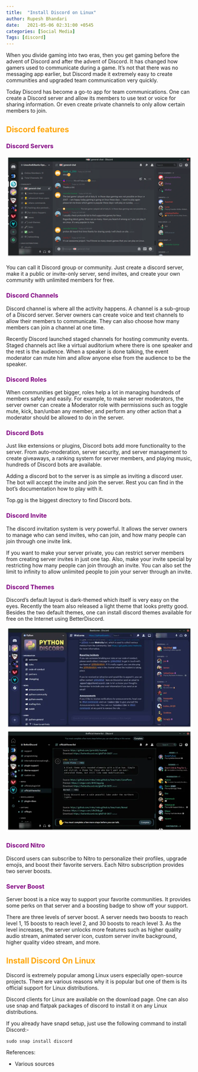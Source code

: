 ```yaml
---
title:  "Install Discord on Linux"
author: Rupesh Bhandari
date:   2021-05-06 02:31:00 +0545
categories: [Social Media]
Tags: [discord]
---
```


When you divide gaming into two eras, then you get gaming before the advent of Discord and after the advent of Discord. It has changed how gamers used to communicate during a game. It’s not that there was no messaging app earlier, but Discord made it extremely easy to create communities and upgraded team communication very quickly.

Today Discord has become a go-to app for team communications. One can create a Discord server and allow its members to use text or voice for sharing information. Or even create private channels to only allow certain members to join.

<h2 style="color: orange;">Discord features</h2>

<h3 style="color: purple;">Discord Servers</h3>

![Discord Server](/assets/img/discord/Discord.webp)

You can call it Discord group or community. Just create a discord server, make it a public or invite-only server, send invites, and create your own community with unlimited members for free.

<h3 style="color: purple;">Discord Channels</h3>
Discord channel is where all the activity happens. A channel is a sub-group of a Discord server. Server owners can create voice and text channels to allow their members to communicate. They can also choose how many members can join a channel at one time.

Recently Discord launched staged channels for hosting community events. Staged channels act like a virtual auditorium where there is one speaker and the rest is the audience. When a speaker is done talking, the event moderator can mute him and allow anyone else from the audience to be the speaker.

<h3 style="color: purple;">Discord Roles</h3>
When communities get bigger, roles help a lot in managing hundreds of members safely and easily. For example, to make server moderators, the server owner can create a Moderator role with permissions such as toggle mute, kick, ban/unban any member, and perform any other action that a moderator should be allowed to do in the server.

<h3 style="color: purple;">Discord Bots</h3>
Just like extensions or plugins, Discord bots add more functionality to the server. From auto-moderation, server security, and server management to create giveaways, a ranking system for server members, and playing music, hundreds of Discord bots are available.

Adding a discord bot to the server is as simple as inviting a discord user. The bot will accept the invite and join the server. Rest you can find in the bot’s documentation how to play with it.

Top.gg is the biggest directory to find Discord bots.

<h3 style="color: purple;">Discord Invite</h3>
The discord invitation system is very powerful. It allows the server owners to manage who can send invites, who can join, and how many people can join through one invite link.

If you want to make your server private, you can restrict server members from creating server invites in just one tap. Also, make your invite special by restricting how many people can join through an invite. You can also set the limit to infinity to allow unlimited people to join your server through an invite.

<h3 style="color: purple;">Discord Themes</h3>
Discord’s default layout is dark-themed which itself is very easy on the eyes. Recently the team also released a light theme that looks pretty good. Besides the two default themes, one can install discord themes available for free on the Internet using BetterDiscord.

![Nebula](/assets/img/discord/Discord-Nebula.webp)
![Plena](/assets/img/discord/Discord-Lluna-Plena-rmkx.webp)

<h3 style="color: purple;">Discord Nitro</h3>
Discord users can subscribe to Nitro to personalize their profiles, upgrade emojis, and boost their favorite servers. Each Nitro subscription provides two server boosts.

<h3 style="color: purple;">Server Boost</h3>
Server boost is a nice way to support your favorite communities. It provides some perks on that server and a boosting badge to show off your support.

There are three levels of server boost. A server needs two boosts to reach level 1, 15 boosts to reach level 2, and 30 boosts to reach level 3. As the level increases, the server unlocks more features such as higher quality audio stream, animated server icon, custom server invite background, higher quality video stream, and more.

<h2 style="color: orange;">Install Discord On Linux</h2>
Discord is extremely popular among Linux users especially open-source projects. There are various reasons why it is popular but one of them is its official support for Linux distributions.

Discord clients for Linux are available on the download page. One can also use snap and flatpak packages of discord to install it on any Linux distributions.

If you already have snapd setup, just use the following command to install Discord:-

```shell
sudo snap install discord
```

References:
- Various sources